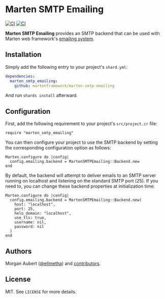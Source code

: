 # Marten SMTP Emailing

[![CI](https://github.com/martenframework/marten-smtp-emailing/workflows/Specs/badge.svg)](https://github.com/martenframework/marten-smtp-emailing/actions)
[![CI](https://github.com/martenframework/marten-smtp-emailing/workflows/QA/badge.svg)](https://github.com/martenframework/marten-smtp-emailing/actions)

**Marten SMTP Emailing** provides an SMTP backend that can be used with Marten web framework's [emailing system](https://martenframework.com/docs/emailing).

## Installation

Simply add the following entry to your project's `shard.yml`:

```yaml
dependencies:
  marten_smtp_emailing:
    github: martenframework/marten-smtp-emailing
```

And run `shards install` afterward.

## Configuration

First, add the following requirement to your project's `src/project.cr` file:

```crystal
require "marten_smtp_emailing"
```

You can then configure your project to use the SMTP backend by setting the corresponding configuration option as follows:

```crystal
Marten.configure do |config|
  config.emailing.backend = MartenSMTPEmailing::Backend.new
end
```

By default, the backend will attempt to deliver emails to an SMTP server running on localhost and listening on the standard SMTP port (25). If you need to, you can change these backend properties at initialization time:

```crystal
Marten.configure do |config|
  config.emailing.backend = MartenSMTPEmailing::Backend.new(
    host: "localhost",
    port: 25,
    helo_domain: "localhost",
    use_tls: true,
    username: nil,
    password: nil
  )
end
```

## Authors

Morgan Aubert ([@ellmetha](https://github.com/ellmetha)) and 
[contributors](https://github.com/martenframework/marten-smtp-emailing/contributors).

## License

MIT. See ``LICENSE`` for more details.
